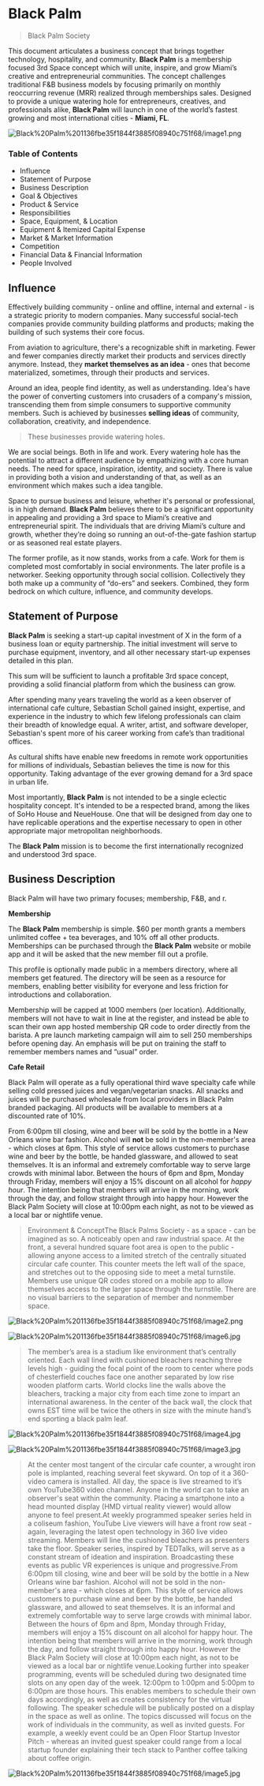 # Black Palm

> Black Palm Society
> 

This document articulates a business concept that brings together technology, hospitality, and community. **Black Palm** is a membership focused 3rd Space concept which will unite, inspire, and grow Miami’s creative and entrepreneurial communities. The concept challenges traditional F&B business models by focusing primarily on monthly reoccurring revenue (MRR) realized through memberships sales. Designed to provide a unique watering hole for entrepreneurs, creatives, and professionals alike, **Black Palm** will launch in one of the world’s fastest growing and most international cities - **Miami, FL**.

![Black%20Palm%201136fbe35f1844f3885f08940c751f68/image1.png](athenaeum/notion-import/work/Work%2034f3d00ebaa7497baec50ec0af90fe60/Concepts%20d11fa01bd65b469faa9030e0f5f725f2/Black%20Palm%201136fbe35f1844f3885f08940c751f68/image1.png)

### 

### Table of Contents

- Influence
- Statement of Purpose
- Business Description
- Goal & Objectives
- Product & Service
- Responsibilities
- Space, Equipment, & Location
- Equipment & Itemized Capital Expense
- Market & Market Information
- Competition
- Financial Data & Financial Information
- People Involved

## Influence

Effectively building community - online and offline, internal and external - is a strategic priority to modern companies. Many successful social-tech companies provide community building platforms and products; making the building of such systems their core focus. 

From aviation to agriculture, there's a recognizable shift in marketing. Fewer and fewer companies directly market their products and services directly anymore. Instead, they **market themselves as an idea** - ones that become materialized, sometimes, through their products and services. 

Around an idea, people find identity, as well as understanding. Idea's have the power of converting customers into crusaders of a company's mission, transcending them from simple consumers to supportive community members. Such is achieved by businesses **selling ideas** of community, collaboration, creativity, and independence. 

> These businesses provide watering holes.
> 

We are social beings. Both in life and work. Every watering hole has the potential to attract a different audience by empathizing with a core human needs. The need for space, inspiration, identity, and society. There is value in providing both a vision and understanding of that, as well as an environment which makes such a idea tangible.

Space to pursue business and leisure, whether it's personal or professional, is in high demand. **Black Palm** believes there to be a significant opportunity in appealing and providing a 3rd space to Miami’s creative and entrepreneurial spirit. The individuals that are driving Miami’s culture and growth, whether they’re doing so running an out-of-the-gate fashion startup or as seasoned real estate players. 

The former profile, as it now stands, works from a cafe. Work for them is completed most comfortably in social environments. The later profile is a networker. Seeking opportunity through social collision. Collectively they both make up a community of “do-ers” and seekers. Combined, they form bedrock on which culture, influence, and community develops. 

## Statement of Purpose

**Black Palm** is seeking a start-up capital investment of X in the form of a business loan or equity partnership. The initial investment will serve to purchase equipment, inventory, and all other necessary start-up expenses detailed in this plan. 

This sum will be sufficient to launch a profitable 3rd space concept, providing a solid financial platform from which the business can grow. 

After spending many years traveling the world as a keen observer of international cafe culture, Sebastian Scholl gained insight, expertise, and experience in the industry to which few lifelong professionals can claim their breadth of knowledge equal. A writer, artist, and software developer, Sebastian's spent more of his career working from cafe’s than traditional offices. 

As cultural shifts have enable new freedoms in remote work opportunities for millions of individuals, Sebastian believes the time is now for this opportunity. Taking advantage of the ever growing demand for a 3rd space in urban life. 

Most importantly, **Black Palm** is not intended to be a single eclectic hospitality concept. It's intended to be a respected brand, among the likes of SoHo House and NeueHouse. One that will be designed from day one to have replicable operations and the expertise necessary to open in other appropriate major metropolitan neighborhoods. 

The **Black Palm** mission is to become the first internationally recognized and understood 3rd space.

## Business Description

Black Palm will have two primary focuses; membership, F&B, and r.

**Membership**

The **Black Palm** membership is simple. $60 per month grants a members unlimited coffee + tea beverages, and 10% off all other products. Memberships can be purchased through the **Black Palm** website or mobile app and it will be asked that the new member fill out a profile. 

This profile is optionally made public in a members directory, where all members get featured. The directory will be seen as a resource for members, enabling better visibility for everyone and less friction for introductions and collaboration.

Membership will be capped at 1000 members (per location). Additionally, members will not have to wait in line at the register, and instead be able to scan their own app hosted membership QR code to order directly from the barista. A pre launch marketing campaign will aim to sell 250 memberships before opening day. An emphasis will be put on training the staff to remember members names and “usual” order.

**Cafe Retail**

Black Palm will operate as a fully operational third wave specialty cafe while selling cold pressed juices and vegan/vegetarian snacks. All snacks and juices will be purchased wholesale from local providers in Black Palm branded packaging. All products will be available to members at a discounted rate of 10%.

From 6:00pm till closing, wine and beer will be sold by the bottle in a New Orleans wine bar fashion. Alcohol will **not** be sold in the non-member's area - which closes at 6pm. This style of service allows customers to purchase wine and beer by the bottle, be handed glassware, and allowed to seat themselves. It is an informal and extremely comfortable way to serve large crowds with minimal labor. Between the hours of 6pm and 8pm, Monday through Friday, members will enjoy a 15% discount on all alcohol for *happy hour*. The intention being that members will arrive in the morning, work through the day, and follow straight through into happy hour. However the Black Palm Society will close at 10:00pm each night, as not to be viewed as a local bar or nightlife venue.

> Environment & ConceptThe Black Palms Society - as a space - can be imagined as so. A noticeably open and raw industrial space. At the front, a several hundred square foot area is open to the public - allowing anyone access to a limited stretch of the centrally situated circular cafe counter. This counter meets the left wall of the space, and stretches out to the opposing side to meet a metal turnstile. Members use unique QR codes stored on a mobile app to allow themselves access to the larger space through the turnstile. There are no visual barriers to the separation of member and nonmember space.
> 

![Black%20Palm%201136fbe35f1844f3885f08940c751f68/image2.png](athenaeum/notion-import/work/Work%2034f3d00ebaa7497baec50ec0af90fe60/Concepts%20d11fa01bd65b469faa9030e0f5f725f2/Black%20Palm%201136fbe35f1844f3885f08940c751f68/image2.png)

![Black%20Palm%201136fbe35f1844f3885f08940c751f68/image6.jpg](image6.jpg)

> The member’s area is a stadium like environment that’s centrally oriented. Each wall lined with cushioned bleachers reaching three levels high - guiding the focal point of the room to center where pods of chesterfield couches face one another separated by low rise wooden platform carts. World clocks line the walls above the bleachers, tracking a major city from each time zone to impart an international awareness. In the center of the back wall, the clock that owns EST time will be twice the others in size with the minute hand’s end sporting a black palm leaf.
> 

![Black%20Palm%201136fbe35f1844f3885f08940c751f68/image4.jpg](image4.jpg)

![Black%20Palm%201136fbe35f1844f3885f08940c751f68/image3.jpg](image3.jpg)

> At the center most tangent of the circular cafe counter, a wrought iron pole is implanted, reaching several feet skyward. On top of it a 360-video camera is installed. All day, the space is live streamed to it’s own YouTube360 video channel. Anyone in the world can to take an observer's seat within the community. Placing a smartphone into a head mounted display (HMD virtual reality viewer) would allow anyone to feel present.At weekly programmed speaker series held in a coliseum fashion, YouTube Live viewers will have a front row seat - again, leveraging the latest open technology in 360 live video streaming. Members will line the cushioned bleachers as presenters take the floor. Speaker series, inspired by TEDTalks, will serve as a constant stream of ideation and inspiration. Broadcasting these events as public VR experiences is unique and progressive.From 6:00pm till closing, wine and beer will be sold by the bottle in a New Orleans wine bar fashion. Alcohol will not be sold in the non-member's area - which closes at 6pm. This style of service allows customers to purchase wine and beer by the bottle, be handed glassware, and allowed to seat themselves. It is an informal and extremely comfortable way to serve large crowds with minimal labor. Between the hours of 6pm and 8pm, Monday through Friday, members will enjoy a 15% discount on all alcohol for happy hour. The intention being that members will arrive in the morning, work through the day, and follow straight through into happy hour. However the Black Palm Society will close at 10:00pm each night, as not to be viewed as a local bar or nightlife venue.Looking further into speaker programming, events will be scheduled during two designated time slots on any open day of the week. 12:00pm to 1:00pm and 5:00pm to 6:00pm are those hours. This enables members to schedule their own days accordingly, as well as creates consistency for the virtual following. The speaker schedule will be publically posted on a display in the space as well as online. The topics discussed will focus on the work of individuals in the community, as well as invited guests. For example, a weekly event could be an Open Floor Startup Investor Pitch - whereas an invited guest speaker could range from a local startup founder explaining their tech stack to Panther coffee talking about coffee origin.
> 

![Black%20Palm%201136fbe35f1844f3885f08940c751f68/image5.jpg](image5.jpg)
